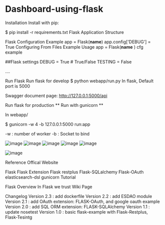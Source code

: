 # Dashboard-using-flask

Installation
Install with pip:

$ pip install -r requirements.txt
Flask Application Structure


Flask Configuration
Example
app = Flask(__name__)
app.config['DEBUG'] = True
Configuring From Files
Example Usage
app = Flask(__name__ )
cfg example

##Flask settings
DEBUG = True  # True/False
TESTING = False


....



Run Flask
Run flask for develop
$ python webapp/run.py
In flask, Default port is 5000

Swagger document page: http://127.0.0.1:5000/api

Run flask for production
** Run with gunicorn **

In webapp/

$ gunicorn -w 4 -b 127.0.0.1:5000 run:app

-w : number of worker
-b : Socket to bind

![image](https://user-images.githubusercontent.com/54638339/173277904-7b7f6e50-2aa5-41b8-8346-f6d8a101d513.png)
![image](https://user-images.githubusercontent.com/54638339/173277939-bff3cced-c734-49bb-abaa-b6b8f3a0d514.png)
![image](https://user-images.githubusercontent.com/54638339/173277993-4ca23f93-58f3-40ff-a919-f2db26f92f62.png)
![image](https://user-images.githubusercontent.com/54638339/173278035-b436debc-da86-4894-9ace-318722cfa513.png)
![image](https://user-images.githubusercontent.com/54638339/173279070-c4409b82-ca32-4b66-b31c-1dafef3f0b7f.png)

![image](https://user-images.githubusercontent.com/54638339/173278749-d871b5d8-bee0-4aba-9126-821e6fc95282.png)



Reference
Offical Website

Flask
Flask Extension
Flask restplus
Flask-SQLalchemy
Flask-OAuth
elasticsearch-dsl
gunicorn
Tutorial

Flask Overview
In Flask we trust
Wiki Page

Changelog
Version 2.3 : add dockerfile
Version 2.2 : add ESDAO module
Version 2.1 : add OAuth extension: FLASK-OAuth, and google oauth example
Version 2.0 : add SQL ORM extension: FLASK-SQLAlchemy
Version 1.1 : update nosetest
Version 1.0 : basic flask-example with Flask-Restplus, Flask-Tesintg

